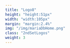 ```yaml
---
title: "Logo8"
height: "height:51px"
width: "width:105px"
margin: "margin:2.4%"
img: "/img/mariaDbHome.png"
class: "2ndSetLogos"
weight: 3
---
```


